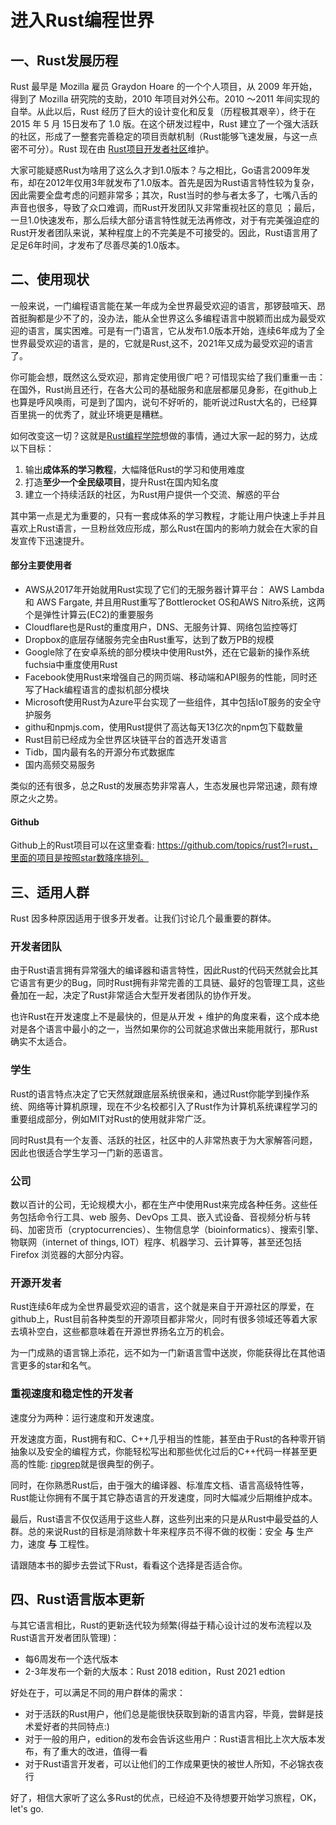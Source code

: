 # 进入Rust编程世界

## 一、Rust发展历程

Rust 最早是 Mozilla 雇员 Graydon Hoare 的一个个人项目，从 2009 年开始，得到了 Mozilla 研究院的支助，2010 年项目对外公布。2010 ～2011 年间实现的自举。从此以后，Rust 经历了巨大的设计变化和反复（历程极其艰辛），终于在 2015 年 5 月 15日发布了 1.0 版。在这个研发过程中，Rust 建立了一个强大活跃的社区，形成了一整套完善稳定的项目贡献机制（Rust能够飞速发展，与这一点密不可分）。Rust 现在由 [Rust项目开发者社区](https://github.com/rust-lang/rust)维护。

大家可能疑惑Rust为啥用了这么久才到1.0版本？与之相比，Go语言2009年发布，却在2012年仅用3年就发布了1.0版本。首先是因为Rust语言特性较为复杂，因此需要全盘考虑的问题非常多；其次，Rust当时的参与者太多了，七嘴八舌的声音也很多，导致了众口难调，而Rust开发团队又非常重视社区的意见 ；最后，一旦1.0快速发布，那么后续大部分语言特性就无法再修改，对于有完美强迫症的Rust开发者团队来说，某种程度上的不完美是不可接受的。因此，Rust语言用了足足6年时间，才发布了尽善尽美的1.0版本。

## 二、使用现状

一般来说，一门编程语言能在某一年成为全世界最受欢迎的语言，那锣鼓喧天、昂首挺胸都是少不了的，没办法，能从全世界这么多编程语言中脱颖而出成为最受欢迎的语言，属实困难。可是有一门语言，它从发布1.0版本开始，连续6年成为了全世界最受欢迎的语言，是的，它就是Rust,这不，2021年又成为最受欢迎的语言了。

你可能会想，既然这么受欢迎，那肯定使用很广吧？可惜现实给了我们重重一击：在国外，Rust尚且还行，在各大公司的基础服务和底层都屡见身影，在github上也算是呼风唤雨，可是到了国内，说句不好听的，能听说过Rust大名的，已经算百里挑一的优秀了，就业环境更是糟糕。

如何改变这一切？这就是[Rust编程学院](https://college.rs)想做的事情，通过大家一起的努力，达成以下目标：
1. 输出**成体系的学习教程**，大幅降低Rust的学习和使用难度
2. 打造**至少一个全民级项目**，提升Rust在国内知名度
3. 建立一个持续活跃的社区，为Rust用户提供一个交流、解惑的平台

其中第一点是尤为重要的，只有一套成体系的学习教程，才能让用户快速上手并且喜欢上Rust语言，一旦粉丝效应形成，那么Rust在国内的影响力就会在大家的自发宣传下迅速提升。

#### 部分主要使用者

- AWS从2017年开始就用Rust实现了它们的无服务器计算平台： AWS Lambda 和 AWS Fargate, 并且用Rust重写了Bottlerocket OS和AWS Nitro系统，这两个是弹性计算云(EC2)的重要服务
- Cloudflare也是Rust的重度用户，DNS、无服务计算、网络包监控等灯
- Dropbox的底层存储服务完全由Rust重写，达到了数万PB的规模
- Google除了在安卓系统的部分模块中使用Rust外，还在它最新的操作系统fuchsia中重度使用Rust
- Facebook使用Rust来增强自己的网页端、移动端和API服务的性能，同时还写了Hack编程语言的虚拟机部分模块
- Microsoft使用Rust为Azure平台实现了一些组件，其中包括IoT服务的安全守护服务
- githu和npmjs.com，使用Rust提供了高达每天13亿次的npm包下载数量
- Rust目前已经成为全世界区块链平台的首选开发语言
- Tidb，国内最有名的开源分布式数据库
- 国内高频交易服务

类似的还有很多，总之Rust的发展态势非常喜人，生态发展也异常迅速，颇有燎原之火之势。


#### Github

Github上的Rust项目可以在这里查看: https://github.com/topics/rust?l=rust，里面的项目是按照star数降序排列。

## 三、适用人群

Rust 因多种原因适用于很多开发者。让我们讨论几个最重要的群体。

### 开发者团队

由于Rust语言拥有异常强大的编译器和语言特性，因此Rust的代码天然就会比其它语言有更少的Bug，同时Rust拥有非常完善的工具链、最好的包管理工具，这些叠加在一起，决定了Rust非常适合大型开发者团队的协作开发。

也许Rust在开发速度上不是最快的，但是从开发 + 维护的角度来看，这个成本绝对是各个语言中最小的之一，当然如果你的公司就追求做出来能用就行，那Rust确实不太适合。

### 学生

Rust的语言特点决定了它天然就跟底层系统很亲和，通过Rust你能学到操作系统、网络等计算机原理，现在不少名校都引入了Rust作为计算机系统课程学习的重要组成部分，例如MIT对Rust的使用就非常广泛。

同时Rust具有一个友善、活跃的社区，社区中的人非常热衷于为大家解答问题，因此也很适合学生学习一门新的恶语言。

### 公司

数以百计的公司，无论规模大小，都在生产中使用Rust来完成各种任务。这些任务包括命令行工具、web 服务、DevOps 工具、嵌入式设备、音视频分析与转码、加密货币（cryptocurrencies）、生物信息学（bioinformatics）、搜索引擎、物联网（internet of things, IOT）程序、机器学习、云计算等，甚至还包括 Firefox 浏览器的大部分内容。

### 开源开发者

Rust连续6年成为全世界最受欢迎的语言，这个就是来自于开源社区的厚爱，在github上，Rust目前各种类型的开源项目都非常火，同时有很多领域还等着大家去填补空白，这些都意味着在开源世界扬名立万的机会。

为一门成熟的语言锦上添花，远不如为一门新语言雪中送炭，你能获得比在其他语言更多的star和名气。


### 重视速度和稳定性的开发者

速度分为两种：运行速度和开发速度。

开发速度方面，Rust拥有和C、C++几乎相当的性能，甚至由于Rust的各种零开销抽象以及安全的编程方式，你能轻松写出和那些优化过后的C++代码一样甚至更高的性能: [ripgrep](https://github.com/BurntSushi/ripgrep)就是很典型的例子。

同时，在你熟悉Rust后，由于强大的编译器、标准库文档、语言高级特性等，Rust能让你拥有不属于其它静态语言的开发速度，同时大幅减少后期维护成本。


最后，Rust语言不仅仅适用于这些人群，这些列出来的只是从Rust中最受益的人群。总的来说Rust的目标是消除数十年来程序员不得不做的权衡：安全 **与** 生产力，速度 **与** 工程性。

请跟随本书的脚步去尝试下Rust，看看这个选择是否适合你。

## 四、Rust语言版本更新

与其它语言相比，Rust的更新迭代较为频繁(得益于精心设计过的发布流程以及Rust语言开发者团队管理)：
- 每6周发布一个迭代版本
- 2-3年发布一个新的大版本：Rust 2018 edition，Rust 2021 edtion

好处在于，可以满足不同的用户群体的需求：
- 对于活跃的Rust用户，他们总是能很快获取到新的语言内容，毕竟，尝鲜是技术爱好者的共同特点:)
- 对于一般的用户，edition的发布会告诉这些用户：Rust语言相比上次大版本发布，有了重大的改进，值得一看
- 对于Rust语言开发者，可以让他们的工作成果更快的被世人所知，不必锦衣夜行


好了，相信大家听了这么多Rust的优点，已经迫不及待想要开始学习旅程，OK，let's go.